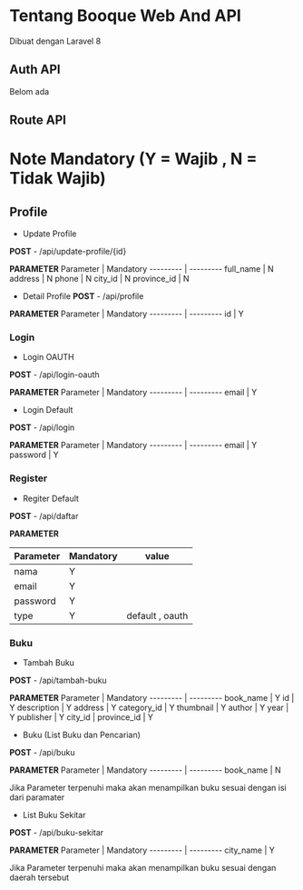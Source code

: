 # Tentang Booque Web And API
Dibuat dengan Laravel 8 

## Auth API
Belom ada

## Route API

# Note Mandatory (Y = Wajib , N = Tidak Wajib)

## Profile
- Update Profile 

**POST** - /api/update-profile/{id}

**PARAMETER**
Parameter | Mandatory
--------- | ---------
full_name | N
address | N
phone | N
city_id | N
province_id | N

- Detail Profile
**POST** - /api/profile

**PARAMETER**
Parameter | Mandatory
--------- | ---------
id | Y

### Login
- Login OAUTH

**POST** - /api/login-oauth

**PARAMETER**
Parameter | Mandatory
--------- | ---------
email | Y

- Login Default

**POST** - /api/login

**PARAMETER**
Parameter | Mandatory
--------- | ---------
email | Y
password | Y

### Register
- Regiter Default

**POST** - /api/daftar

**PARAMETER**

Parameter | Mandatory | value
--------- | --------- | -----
nama | Y |
email | Y |
password | Y |
type | Y | default , oauth

<!-- - Register OAUTH

**POST** - /api/daftar

**PARAMETER**
Parameter | Mandatory
--------- | ---------
nama | Y
email | Y -->

### Buku

- Tambah Buku

**POST** - /api/tambah-buku

**PARAMETER**
Parameter | Mandatory
--------- | ---------
book_name | Y
id		  | Y
description | Y
address		| Y
category_id | Y
thumbnail 	| Y
author 		| Y
year 		| Y
publisher 	| Y
city_id 	|
province_id | Y



- Buku (List Buku dan Pencarian)

**POST** - /api/buku

**PARAMETER**
Parameter | Mandatory
--------- | ---------
book_name | N

Jika Parameter terpenuhi maka akan menampilkan buku sesuai dengan isi dari paramater

- List Buku Sekitar

**POST** - /api/buku-sekitar

**PARAMETER**
Parameter | Mandatory
--------- | ---------
city_name | Y

Jika Parameter terpenuhi maka akan menampilkan buku sesuai dengan daerah tersebut
